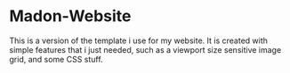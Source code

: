 # Madon-Website

This is a version of the template i use for my website. It is created with simple features that i just needed, such as a viewport size sensitive image grid, and some CSS stuff.
